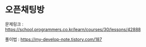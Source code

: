 # 오픈채팅방

문제링크 : https://school.programmers.co.kr/learn/courses/30/lessons/42888

풀이법 : https://my-develop-note.tistory.com/187

